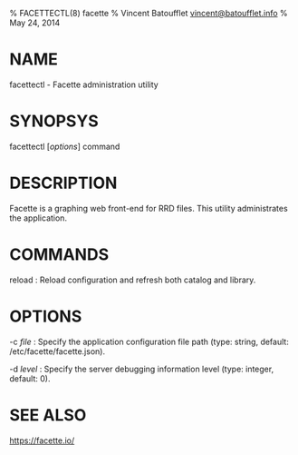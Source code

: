 % FACETTECTL(8) facette
% Vincent Batoufflet <vincent@batoufflet.info>
% May 24, 2014

# NAME

facettectl - Facette administration utility

# SYNOPSYS

facettectl [*options*] command

# DESCRIPTION

Facette is a graphing web front-end for RRD files. This utility administrates the application.

# COMMANDS

reload
:   Reload configuration and refresh both catalog and library.

# OPTIONS

-c *file*
:   Specify the application configuration file path (type: string, default: /etc/facette/facette.json).

-d *level*
:   Specify the server debugging information level (type: integer, default: 0).

# SEE ALSO

<https://facette.io/>
